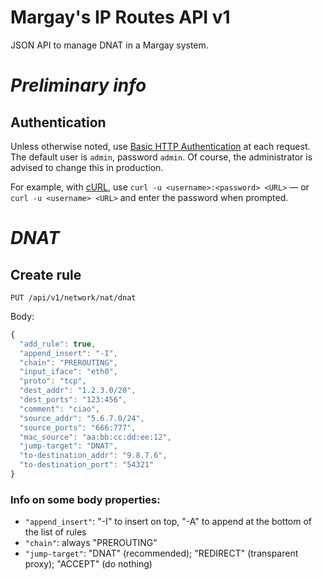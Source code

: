 # **Margay's IP Routes API v1**

JSON API to manage DNAT in a Margay system.

# *Preliminary info*

## Authentication

Unless otherwise noted, use [Basic HTTP Authentication](https://en.wikipedia.org/wiki/Basic_access_authentication)
at each request. The default user is `admin`, password `admin`. Of course, the administrator
is advised to change this in production.

For example, with [cURL](https://curl.haxx.se/), use `curl -u <username>:<password> <URL>`
&mdash; or `curl -u <username> <URL>` and enter the password when prompted.

# *DNAT*

## Create rule

```
PUT /api/v1/network/nat/dnat
```

Body:
```javascript
{
  "add_rule": true,
  "append_insert": "-I",
  "chain": "PREROUTING",
  "input_iface": "eth0",
  "proto": "tcp",
  "dest_addr": "1.2.3.0/20",
  "dest_ports": "123:456",
  "comment": "ciao",
  "source_addr": "5.6.7.0/24",
  "source_ports": "666:777",
  "mac_source": "aa:bb:cc:dd:ee:12",
  "jump-target": "DNAT",
  "to-destination_addr": "9.8.7.6",
  "to-destination_port": "54321"
}
```

### Info on some body properties:

* `"append_insert"`: "-I" to insert on top, "-A" to append at the bottom of the list of rules
* `"chain"`: always "PREROUTING"
* `"jump-target"`: "DNAT" (recommended); "REDIRECT" (transparent proxy); "ACCEPT" (do nothing)
